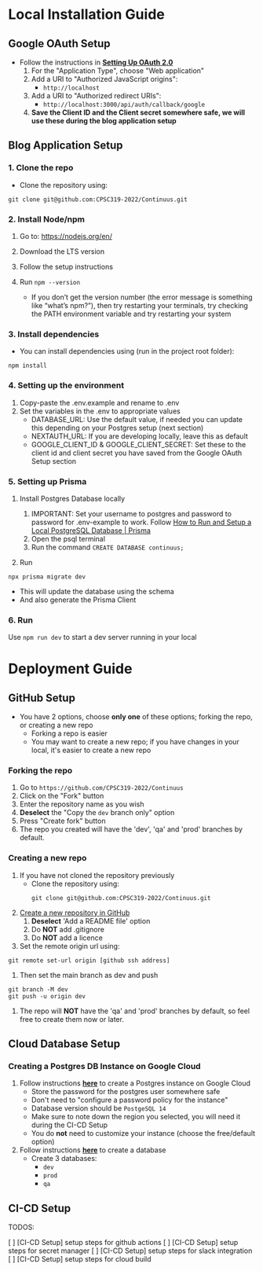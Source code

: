 # Local Installation Guide


## Google OAuth Setup 
- Follow the instructions in **[Setting Up OAuth 2.0](https://support.google.com/cloud/answer/6158849)**
  1. For the "Application Type", choose "Web application"
  2. Add a URI to "Authorized JavaScript origins":
       - `http://localhost`
  3. Add a URI to "Authorized redirect URIs":
       - `http://localhost:3000/api/auth/callback/google`
  4. **Save the Client ID and the Client secret somewhere safe, we will use these during the blog application setup** 

## Blog Application Setup
### 1. Clone the repo
- Clone the repository using:
```
git clone git@github.com:CPSC319-2022/Continuus.git
```

### 2. Install Node/npm
1. Go to: https://nodejs.org/en/ 

2. Download the LTS version

3. Follow the setup instructions

4. Run `npm --version`
   - If you don’t get the version number (the error message is something like “what’s npm?”), then try restarting your terminals, try checking the PATH environment variable and try restarting your system

### 3. Install dependencies
- You can install dependencies using (run in the project root folder):

```
npm install
```

### 4. Setting up the environment
1. Copy-paste the .env.example and rename to .env
2. Set the variables in the .env to appropriate values
    - DATABASE_URL: Use the default value, if needed you can update this depending on your Postgres setup (next section)
    - NEXTAUTH_URL: If you are developing locally, leave this as default
    - GOOGLE_CLIENT_ID & GOOGLE_CLIENT_SECRET: Set these to the client id and client secret you have saved from the Google OAuth Setup section

### 5. Setting up Prisma

1. Install Postgres Database locally
   1. IMPORTANT: Set your username to postgres and password to password for .env-example to work. Follow [How to Run and Setup a Local PostgreSQL Database | Prisma](https://www.prisma.io/dataguide/postgresql/setting-up-a-local-postgresql-database)
   2. Open the psql terminal
   3. Run the command `CREATE DATABASE continuus;`

2. Run 
```
npx prisma migrate dev
```
   - This will update the database using the schema
   - And also generate the Prisma Client

### 6. Run

Use `npm run dev` to start a dev server running in your local


# Deployment Guide

## GitHub Setup

- You have 2 options, choose **only one** of these options; forking the repo, or creating a new repo
  - Forking a repo is easier
  - You may want to create a new repo; if you have changes in your local, it's easier to create a new repo

### Forking the repo

1. Go to `https://github.com/CPSC319-2022/Continuus`
2. Click on the "Fork" button
3. Enter the repository name as you wish
4. **Deselect** the "Copy the `dev` branch only" option
5. Press "Create fork" button
6. The repo you created will have the 'dev', 'qa' and 'prod' branches by default.

### Creating a new repo

1. If you have not cloned the repository previously
   - Clone the repository using:
        ```
        git clone git@github.com:CPSC319-2022/Continuus.git
        ```
1. [Create a new repository in GitHub](https://github.com/new)
   1. **Deselect** 'Add a README file' option
   2. Do **NOT** add .gitignore
   3. Do **NOT** add a licence
2. Set the remote origin url using:
```
git remote set-url origin [github ssh address]
```
1. Then set the main branch as dev and push
```
git branch -M dev
git push -u origin dev
```
1. The repo will **NOT** have the 'qa' and 'prod' branches by default, so feel free to create them now or later.


## Cloud Database Setup

### Creating a Postgres DB Instance on Google Cloud

1. Follow instructions [**here**](https://cloud.google.com/sql/docs/postgres/create-instance#create-2nd-gen) to create a Postgres instance on Google Cloud
   - Store the password for the postgres user somewhere safe
   - Don't need to "configure a password policy for the instance"
   - Database version should be `PostgeSQL 14`
   - Make sure to note down the region you selected, you will need it during the CI-CD Setup
   - You do **not** need to customize your instance (choose the free/default option)
2. Follow instructions [**here**](https://cloud.google.com/sql/docs/postgres/create-manage-databases#create) to create a database
   - Create 3 databases:
     - `dev`
     - `prod`
     - `qa`



## CI-CD Setup

TODOS:

[ ] [CI-CD Setup] setup steps for github actions
[ ] [CI-CD Setup] setup steps for secret manager
[ ] [CI-CD Setup] setup steps for slack integration
[ ] [CI-CD Setup] setup steps for cloud build